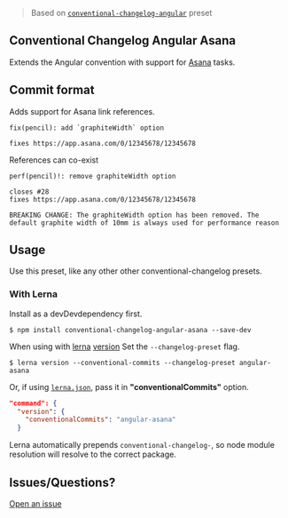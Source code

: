 > Based on [`conventional-changelog-angular`](https://github.com/conventional-changelog/conventional-changelog/tree/master/packages/conventional-changelog-angular) preset

## Conventional Changelog Angular Asana

Extends the Angular convention with support for [Asana](http://asana.com/) tasks.

## Commit format

Adds support for Asana link references.

```
fix(pencil): add `graphiteWidth` option

fixes https://app.asana.com/0/12345678/12345678
```

References can co-exist

```
perf(pencil)!: remove graphiteWidth option

closes #28
fixes https://app.asana.com/0/12345678/12345678

BREAKING CHANGE: The graphiteWidth option has been removed. The default graphite width of 10mm is always used for performance reason
```

## Usage

Use this preset, like any other other conventional-changelog presets.

### With Lerna

Install as a devDevdependency first.

```
$ npm install conventional-changelog-angular-asana --save-dev
```

When using with [lerna](https://lerna.js.org/) [version](https://github.com/lerna/lerna/tree/master/commands/version) Set the `--changelog-preset` flag.

```
$ lerna version --conventional-commits --changelog-preset angular-asana
```

Or, if using [`lerna.json`](https://github.com/lerna/lerna#lernajson), pass it in **"conventionalCommits"** option.

```json
"command": {
  "version": {
    "conventionalCommits": "angular-asana"
  }
```

Lerna automatically prepends `conventional-changelog-`, so node module resolution will resolve to the correct package.

## Issues/Questions?

[Open an issue](../../issues)
